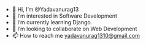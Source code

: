 - 👋 Hi, I’m @Yadavanurag13
- 👀 I’m interested in Software Development
- 🌱 I’m currently learning Django.
- 💞️ I’m looking to collaborate on Web Development
- 📫 How to reach me yadavanurag1310@gmail.com
  

